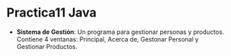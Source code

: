 # Practica11 Java
- **Sistema de Gestión**: Un programa para gestionar personas y productos. Contiene 4 ventanas: Principal, Acerca de, Gestonar Personal y Gestionar Productos.

